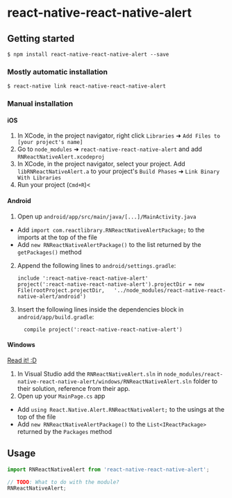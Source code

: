 
# react-native-react-native-alert

## Getting started

`$ npm install react-native-react-native-alert --save`

### Mostly automatic installation

`$ react-native link react-native-react-native-alert`

### Manual installation


#### iOS

1. In XCode, in the project navigator, right click `Libraries` ➜ `Add Files to [your project's name]`
2. Go to `node_modules` ➜ `react-native-react-native-alert` and add `RNReactNativeAlert.xcodeproj`
3. In XCode, in the project navigator, select your project. Add `libRNReactNativeAlert.a` to your project's `Build Phases` ➜ `Link Binary With Libraries`
4. Run your project (`Cmd+R`)<

#### Android

1. Open up `android/app/src/main/java/[...]/MainActivity.java`
  - Add `import com.reactlibrary.RNReactNativeAlertPackage;` to the imports at the top of the file
  - Add `new RNReactNativeAlertPackage()` to the list returned by the `getPackages()` method
2. Append the following lines to `android/settings.gradle`:
  	```
  	include ':react-native-react-native-alert'
  	project(':react-native-react-native-alert').projectDir = new File(rootProject.projectDir, 	'../node_modules/react-native-react-native-alert/android')
  	```
3. Insert the following lines inside the dependencies block in `android/app/build.gradle`:
  	```
      compile project(':react-native-react-native-alert')
  	```

#### Windows
[Read it! :D](https://github.com/ReactWindows/react-native)

1. In Visual Studio add the `RNReactNativeAlert.sln` in `node_modules/react-native-react-native-alert/windows/RNReactNativeAlert.sln` folder to their solution, reference from their app.
2. Open up your `MainPage.cs` app
  - Add `using React.Native.Alert.RNReactNativeAlert;` to the usings at the top of the file
  - Add `new RNReactNativeAlertPackage()` to the `List<IReactPackage>` returned by the `Packages` method


## Usage
```javascript
import RNReactNativeAlert from 'react-native-react-native-alert';

// TODO: What to do with the module?
RNReactNativeAlert;
```
  